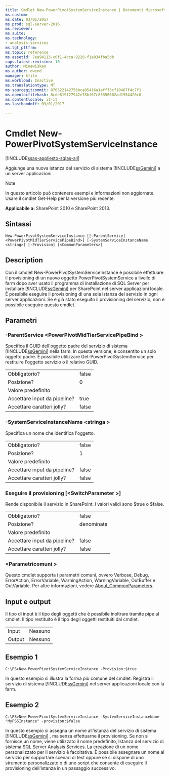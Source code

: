 ```yaml
---
title: Cmdlet New-PowerPivotSystemServiceInstance | Documenti Microsoft
ms.custom: 
ms.date: 03/01/2017
ms.prod: sql-server-2016
ms.reviewer: 
ms.suite: 
ms.technology:
- analysis-services
ms.tgt_pltfrm: 
ms.topic: reference
ms.assetid: 7ea94113-c0f1-4cca-9228-f1a034fba5db
caps.latest.revision: 10
author: Minewiskan
ms.author: owend
manager: kfile
ms.workload: Inactive
ms.translationtype: MT
ms.sourcegitcommit: 876522142756bca05416a1afff3cf10467f4c7f1
ms.openlocfilehash: 8cde819f27942e78bf67c85356602ad1954420c0
ms.contentlocale: it-it
ms.lasthandoff: 09/01/2017

---
```

# <a name="new-powerpivotsystemserviceinstance-cmdlet"></a>Cmdlet New-PowerPivotSystemServiceInstance

[!INCLUDE[ssas-appliesto-sqlas-all](../../includes/ssas-appliesto-sqlas-all.md)]

  Aggiunge una nuova istanza del servizio di sistema [!INCLUDE[ssGemini](../../includes/ssgemini-md.md)] a un server applicazioni.  

>[!NOTE] 
>In questo articolo può contenere esempi e informazioni non aggiornate. Usare il cmdlet Get-Help per la versione più recente.
  
 **Applicabile a:** SharePoint 2010 e SharePoint 2013.  
  
## <a name="syntax"></a>Sintassi  
  
```  
New-PowerPivotSystemServiceInstance [[-ParentService] <PowerPivotMidTierServicePipeBind>] [-SystemServiceInstanceName <string>] [-Provision] [<CommonParameters>]  
```  
  
## <a name="description"></a>Description  
 Con il cmdlet New-PowerPivotSystemServiceInstance è possibile effettuare il provisioning di un nuovo oggetto PowerPivotSystemService a livello di farm dopo aver usato il programma di installazione di SQL Server per installare [!INCLUDE[ssGemini](../../includes/ssgemini-md.md)] per SharePoint nel server applicazioni locale. È possibile eseguire il provisioning di una sola istanza del servizio in ogni server applicazioni.  Se è già stato eseguito il provisioning del servizio, non è possibile eseguire questo cmdlet.  
  
## <a name="parameters"></a>Parametri  
  
### <a name="-parentservice-powerpivotmidtierservicepipebind"></a>-ParentService \<PowerPivotMidTierServicePipeBind >  
 Specifica il GUID dell'oggetto padre del servizio di sistema [!INCLUDE[ssGemini](../../includes/ssgemini-md.md)] nella farm. In questa versione, è consentito un solo oggetto padre. È possibile utilizzare Get-PowerPivotSystemService per restituire l'oggetto servizio o il relativo GUID.  
  
|||  
|-|-|  
|Obbligatorio?|false|  
|Posizione?|0|  
|Valore predefinito||  
|Accettare input da pipeline?|true|  
|Accettare caratteri jolly?|false|  
  
### <a name="-systemserviceinstancename-string"></a>-SystemServiceInstanceName \<stringa >  
 Specifica un nome che identifica l'oggetto.  
  
|||  
|-|-|  
|Obbligatorio?|false|  
|Posizione?|1|  
|Valore predefinito||  
|Accettare input da pipeline?|false|  
|Accettare caratteri jolly?|false|  
  
### <a name="provision-switchparameter"></a>Eseguire il provisioning [\<SwitchParameter >]  
 Rende disponibile il servizio in SharePoint. I valori validi sono $true o $false.  
  
|||  
|-|-|  
|Obbligatorio?|false|  
|Posizione?|denominata|  
|Valore predefinito||  
|Accettare input da pipeline?|false|  
|Accettare caratteri jolly?|false|  
  
### <a name="commonparameters"></a>\<Parametricomuni >  
 Questo cmdlet supporta i parametri comuni, ovvero Verbose, Debug, ErrorAction, ErrorVariable, WarningAction, WarningVariable, OutBuffer e OutVariable. Per altre informazioni, vedere [About_CommonParameters](http://go.microsoft.com/fwlink/?linkID=227825).  
  
## <a name="inputs-and-outputs"></a>Input e output  
 Il tipo di input è il tipo degli oggetti che è possibile inoltrare tramite pipe al cmdlet. Il tipo restituito è il tipo degli oggetti restituiti dal cmdlet.  
  
|||  
|-|-|  
|Input|Nessuno|  
|Output|Nessuno|  
  
## <a name="example-1"></a>Esempio 1  
  
```  
C:\PS>New-PowerPivotSystemServiceInstance -Provision:$true  
```  
  
 In questo esempio si illustra la forma più comune del cmdlet. Registra il servizio di sistema [!INCLUDE[ssGemini](../../includes/ssgemini-md.md)] nel server applicazioni locale con la farm.  
  
## <a name="example-2"></a>Esempio 2  
  
```  
C:\PS>New-PowerPivotSystemServiceInstance -SystemServiceInstanceName "MyPSSInstance" -provision:$false  
```  
  
 In questo esempio si assegna un nome all'istanza del servizio di sistema [!INCLUDE[ssGemini](../../includes/ssgemini-md.md)] , ma senza effettuarne il provisioning. Se non si fornisce un nome, viene utilizzato il nome predefinito, Istanza del servizio di sistema SQL Server Analysis Services. La creazione di un nome personalizzato per il servizio è facoltativa. È possibile assegnare un nome al servizio per supportare scenari di test oppure se si dispone di uno strumento personalizzato o di uno script che consente di eseguire il provisioning dell'istanza in un passaggio successivo.  
  
  

